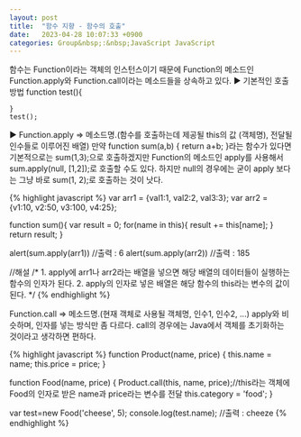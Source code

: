 ```yaml
---
layout: post
title:  "함수 지향 - 함수의 호출"
date:   2023-04-28 10:07:33 +0900
categories: Group&nbsp;:&nbsp;JavaScript JavaScript
---
```


함수는 Function이라는 객체의 인스턴스이기 때문에 Function의 메소드인 Function.apply와 Function.call이라는 메소드들을 상속하고 있다.
▶ 기본적인 호출 방법
    function test(){
        
    }
    test();

▶ Function.apply => 메소드명.(함수를 호출하는데 제공될 this의 값 (객체명), 전달될 인수들로 이루어진 배열)
    만약 function sum(a,b) { return a+b; }라는 함수가 있다면
    기본적으로는 sum(1,3);으로 호출하겠지만
    Function의 메소드인 apply를 사용해서
    sum.apply(null, [1,2]);로 호출할 수도 있다.
    하지만 null의 경우에는 굳이 apply 보다는 그냥 바로 sum(1, 2);로 호출하는 것이 낫다.

{% highlight javascript %}
var arr1 = {val1:1, val2:2, val3:3};
var arr2 = {v1:10, v2:50, v3:100, v4:25};

function sum(){
    var result = 0;
    for(name in this){
        result += this[name];
    }
    return result;
}

alert(sum.apply(arr1)) //출력 : 6
alert(sum.apply(arr2)) //출력 : 185

//해설
/*
    1. apply에 arr1나 arr2라는 배열을 넣으면 해당 배열의 데이터들이 실행하는 함수의 인자가 된다.
    2. apply의 인자로 넣은 배열은 해당 함수의 this라는 변수의 값이 된다.
*/
{% endhighlight %}

Function.call => 메소드명.(현재 객체로 사용될 객체명, 인수1, 인수2, ...)
    apply와 비슷하며, 인자를 넣는 방식만 좀 다르다.
    call의 경우에는 Java에서 객체를 초기화하는 것이라고 생각하면 편하다.

{% highlight javascript %}
function Product(name, price) {
    this.name = name;
    this.price = price;
}

function Food(name, price) {
    Product.call(this, name, price);//this라는 객체에 Food의 인자로 받은 name과 price라는 변수를 전달
    this.category = 'food';
}

var test=new Food('cheese', 5);
console.log(test.name); //출력 : cheeze
{% endhighlight %}